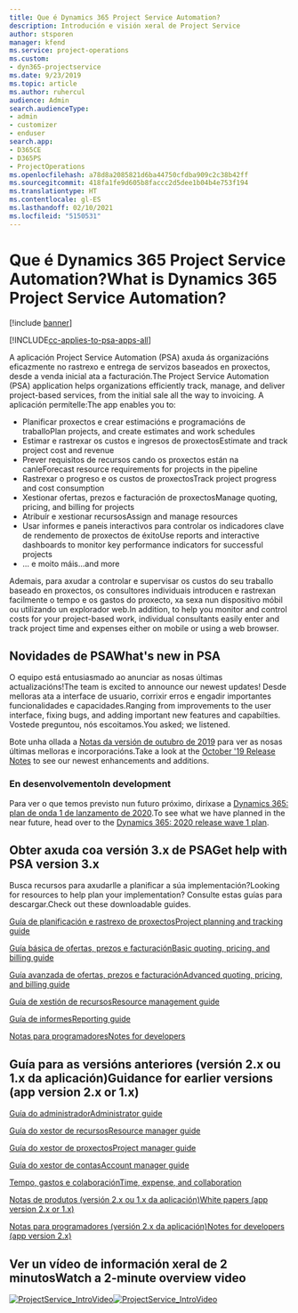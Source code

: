 ```yaml
---
title: Que é Dynamics 365 Project Service Automation?
description: Introdución e visión xeral de Project Service
author: stsporen
manager: kfend
ms.service: project-operations
ms.custom:
- dyn365-projectservice
ms.date: 9/23/2019
ms.topic: article
ms.author: ruhercul
audience: Admin
search.audienceType:
- admin
- customizer
- enduser
search.app:
- D365CE
- D365PS
- ProjectOperations
ms.openlocfilehash: a78d8a2085821d6ba44750cfdba909c2c38b42ff
ms.sourcegitcommit: 418fa1fe9d605b8faccc2d5dee1b04b4e753f194
ms.translationtype: HT
ms.contentlocale: gl-ES
ms.lasthandoff: 02/10/2021
ms.locfileid: "5150531"
---
```

# <a name="what-is-dynamics-365-project-service-automation"></a><span data-ttu-id="4686b-103">Que é Dynamics 365 Project Service Automation?</span><span class="sxs-lookup"><span data-stu-id="4686b-103">What is Dynamics 365 Project Service Automation?</span></span>

[!include [banner](../includes/psa-now-project-operations.md)]

[!INCLUDE[cc-applies-to-psa-apps-all](../includes/cc-applies-to-psa-apps-all.md)]

<span data-ttu-id="4686b-104">A aplicación Project Service Automation (PSA) axuda ás organizacións eficazmente no rastrexo e entrega de servizos baseados en proxectos, desde a venda inicial ata a facturación.</span><span class="sxs-lookup"><span data-stu-id="4686b-104">The Project Service Automation (PSA) application helps organizations efficiently track, manage, and deliver project-based services, from the initial sale all the way to invoicing.</span></span> <span data-ttu-id="4686b-105">A aplicación permítelle:</span><span class="sxs-lookup"><span data-stu-id="4686b-105">The app enables you to:</span></span>

- <span data-ttu-id="4686b-106">Planificar proxectos e crear estimacións e programacións de traballo</span><span class="sxs-lookup"><span data-stu-id="4686b-106">Plan projects, and create estimates and work schedules</span></span>
- <span data-ttu-id="4686b-107">Estimar e rastrexar os custos e ingresos de proxectos</span><span class="sxs-lookup"><span data-stu-id="4686b-107">Estimate and track project cost and revenue</span></span>
- <span data-ttu-id="4686b-108">Prever requisitos de recursos cando os proxectos están na canle</span><span class="sxs-lookup"><span data-stu-id="4686b-108">Forecast resource requirements for projects in the pipeline</span></span>
- <span data-ttu-id="4686b-109">Rastrexar o progreso e os custos de proxectos</span><span class="sxs-lookup"><span data-stu-id="4686b-109">Track project progress and cost consumption</span></span>
- <span data-ttu-id="4686b-110">Xestionar ofertas, prezos e facturación de proxectos</span><span class="sxs-lookup"><span data-stu-id="4686b-110">Manage quoting, pricing, and billing for projects</span></span>
- <span data-ttu-id="4686b-111">Atribuír e xestionar recursos</span><span class="sxs-lookup"><span data-stu-id="4686b-111">Assign and manage resources</span></span>
- <span data-ttu-id="4686b-112">Usar informes e paneis interactivos para controlar os indicadores clave de rendemento de proxectos de éxito</span><span class="sxs-lookup"><span data-stu-id="4686b-112">Use reports and interactive dashboards to monitor key performance indicators for successful projects</span></span>
- <span data-ttu-id="4686b-113">... e moito máis</span><span class="sxs-lookup"><span data-stu-id="4686b-113">...and more</span></span>

<span data-ttu-id="4686b-114">Ademais, para axudar a controlar e supervisar os custos do seu traballo baseado en proxectos, os consultores individuais introducen e rastrexan facilmente o tempo e os gastos do proxecto, xa sexa nun dispositivo móbil ou utilizando un explorador web.</span><span class="sxs-lookup"><span data-stu-id="4686b-114">In addition, to help you monitor and control costs for your project-based work, individual consultants easily enter and track project time and expenses either on mobile or using a web browser.</span></span>

## <a name="whats-new-in-psa"></a><span data-ttu-id="4686b-115">Novidades de PSA</span><span class="sxs-lookup"><span data-stu-id="4686b-115">What's new in PSA</span></span>
<span data-ttu-id="4686b-116">O equipo está entusiasmado ao anunciar as nosas últimas actualizacións!</span><span class="sxs-lookup"><span data-stu-id="4686b-116">The team is excited to announce our newest updates!</span></span> <span data-ttu-id="4686b-117">Desde melloras ata a interface de usuario, corrixir erros e engadir importantes funcionalidades e capacidades.</span><span class="sxs-lookup"><span data-stu-id="4686b-117">Ranging from improvements to the user interface, fixing bugs, and adding important new features and capabilties.</span></span> <span data-ttu-id="4686b-118">Vostede preguntou, nós escoitamos.</span><span class="sxs-lookup"><span data-stu-id="4686b-118">You asked; we listened.</span></span>

<span data-ttu-id="4686b-119">Bote unha ollada a [Notas da versión de outubro de 2019](https://docs.microsoft.com/dynamics365-release-plan/2019wave2/index) para ver as nosas últimas melloras e incorporacións.</span><span class="sxs-lookup"><span data-stu-id="4686b-119">Take a look at the [October '19 Release Notes](https://docs.microsoft.com/dynamics365-release-plan/2019wave2/index) to see our newest enhancements and additions.</span></span>

### <a name="in-development"></a><span data-ttu-id="4686b-120">En desenvolvemento</span><span class="sxs-lookup"><span data-stu-id="4686b-120">In development</span></span>
<span data-ttu-id="4686b-121">Para ver o que temos previsto nun futuro próximo, diríxase a [Dynamics 365: plan de onda 1 de lanzamento de 2020](https://docs.microsoft.com/dynamics365-release-plan/2020wave1/index).</span><span class="sxs-lookup"><span data-stu-id="4686b-121">To see what we have planned in the near future, head over to the [Dynamics 365: 2020 release wave 1 plan](https://docs.microsoft.com/dynamics365-release-plan/2020wave1/index).</span></span>

## <a name="get-help-with-psa-version-3x"></a><span data-ttu-id="4686b-122">Obter axuda coa versión 3.x de PSA</span><span class="sxs-lookup"><span data-stu-id="4686b-122">Get help with PSA version 3.x</span></span>
<span data-ttu-id="4686b-123">Busca recursos para axudarlle a planificar a súa implementación?</span><span class="sxs-lookup"><span data-stu-id="4686b-123">Looking for resources to help plan your implementation?</span></span> <span data-ttu-id="4686b-124">Consulte estas guías para descargar.</span><span class="sxs-lookup"><span data-stu-id="4686b-124">Check out these downloadable guides.</span></span>

 [<span data-ttu-id="4686b-125">Guía de planificación e rastrexo de proxectos</span><span class="sxs-lookup"><span data-stu-id="4686b-125">Project planning and tracking guide</span></span>](../psa/implementation-guides/project-planning-tracking.md)

 [<span data-ttu-id="4686b-126">Guía básica de ofertas, prezos e facturación</span><span class="sxs-lookup"><span data-stu-id="4686b-126">Basic quoting, pricing, and billing guide</span></span>](../psa/implementation-guides/begin-quoting-pricing-billing.md)

 [<span data-ttu-id="4686b-127">Guía avanzada de ofertas, prezos e facturación</span><span class="sxs-lookup"><span data-stu-id="4686b-127">Advanced quoting, pricing, and billing guide</span></span>](../psa/implementation-guides/adv-quoting-pricing-billing.md)

 [<span data-ttu-id="4686b-128">Guía de xestión de recursos</span><span class="sxs-lookup"><span data-stu-id="4686b-128">Resource management guide</span></span>](../psa/implementation-guides/resource-management-guide.md)

 [<span data-ttu-id="4686b-129">Guía de informes</span><span class="sxs-lookup"><span data-stu-id="4686b-129">Reporting guide</span></span>](../psa/implementation-guides/reporting-guide.md)

 [<span data-ttu-id="4686b-130">Notas para programadores</span><span class="sxs-lookup"><span data-stu-id="4686b-130">Notes for developers</span></span>](../psa/developer-guides/overview-dev-notes-v3.x.md)

## <a name="guidance-for-earlier-versions-app-version-2x-or-1x"></a><span data-ttu-id="4686b-131">Guía para as versións anteriores (versión 2.x ou 1.x da aplicación)</span><span class="sxs-lookup"><span data-stu-id="4686b-131">Guidance for earlier versions (app version 2.x or 1.x)</span></span>
 [<span data-ttu-id="4686b-132">Guía do administrador</span><span class="sxs-lookup"><span data-stu-id="4686b-132">Administrator guide</span></span>](../psa/admin-guide.md)

 [<span data-ttu-id="4686b-133">Guía do xestor de recursos</span><span class="sxs-lookup"><span data-stu-id="4686b-133">Resource manager guide</span></span>](../psa/resource-manager-guide.md)

 [<span data-ttu-id="4686b-134">Guía do xestor de proxectos</span><span class="sxs-lookup"><span data-stu-id="4686b-134">Project manager guide</span></span>](../psa/project-manager-guide.md)

 [<span data-ttu-id="4686b-135">Guía do xestor de contas</span><span class="sxs-lookup"><span data-stu-id="4686b-135">Account manager guide</span></span>](../psa/account-manager-guide.md)

 [<span data-ttu-id="4686b-136">Tempo, gastos e colaboración</span><span class="sxs-lookup"><span data-stu-id="4686b-136">Time, expense, and collaboration</span></span>](../psa/time-expense-collaboration-guide.md)

 [<span data-ttu-id="4686b-137">Notas de produtos (versión 2.x ou 1.x da aplicación)</span><span class="sxs-lookup"><span data-stu-id="4686b-137">White papers (app version 2.x or 1.x)</span></span>](../psa/white-papers.md)

 [<span data-ttu-id="4686b-138">Notas para programadores (versión 2.x da aplicación)</span><span class="sxs-lookup"><span data-stu-id="4686b-138">Notes for developers (app version 2.x)</span></span>](../psa/developer-guides/add-custom-qoi-forms-v2.x.md)

 ## <a name="watch-a-2-minute-overview-video"></a><span data-ttu-id="4686b-139">Ver un vídeo de información xeral de 2 minutos</span><span class="sxs-lookup"><span data-stu-id="4686b-139">Watch a 2-minute overview video</span></span>
 <a name="heroArea"></a> <span data-ttu-id="4686b-140">[![ProjectService_IntroVideo](../psa/media/project-service-intro-video.png "ProjectService_IntroVideo")](https://go.microsoft.com/fwlink/p/?LinkId=799457)</span><span class="sxs-lookup"><span data-stu-id="4686b-140">[![ProjectService_IntroVideo](../psa/media/project-service-intro-video.png "ProjectService_IntroVideo")](https://go.microsoft.com/fwlink/p/?LinkId=799457)</span></span>


